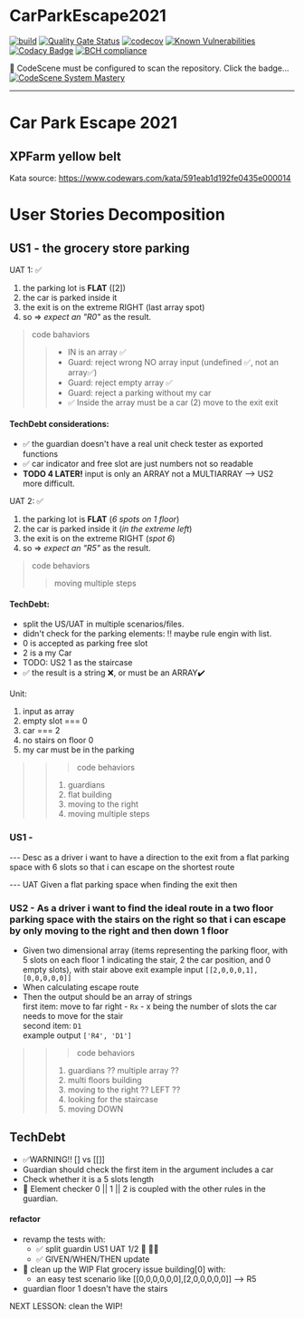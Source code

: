 # CarParkEscape2021
[![build](https://github.com/undeadgrishnackh/CarParkEscape2021/workflows/CI%20Build%20gate./badge.svg)](https://github.com/undeadgrishnackh/CarParkEscape2021/actions?query=workflow%3A%22CI+Build+gate.%22)
[![Quality Gate Status](https://sonarcloud.io/api/project_badges/measure?project=undeadgrishnackh_CarParkEscape2021&metric=alert_status)](https://sonarcloud.io/dashboard?id=undeadgrishnackh_CarParkEscape2021)
[![codecov](https://codecov.io/gh/undeadgrishnackh/CarParkEscape2021/branch/master/graph/badge.svg)](https://codecov.io/gh/undeadgrishnackh/CarParkEscape2021)
[![Known Vulnerabilities](https://snyk.io/test/github/undeadgrishnackh/CarParkEscape2021/badge.svg)](https://snyk.io/test/github/undeadgrishnackh/CarParkEscape2021/)
[![Codacy Badge](https://api.codacy.com/project/badge/Grade/c8e046ebad254148950f6fea8f671594)](https://app.codacy.com/gh/undeadgrishnackh/CarParkEscape2021/dashboard)
[![BCH compliance](https://bettercodehub.com/edge/badge/undeadgrishnackh/CarParkEscape2021?branch=master)](https://bettercodehub.com/)

🚧 CodeScene must be configured to scan the repository. Click the badge...
[![CodeScene System Mastery](https://codescene.io/projects/7748/status-badges/system-mastery)](https://codescene.io/projects/7748)

---

# Car Park Escape 2021
## XPFarm yellow belt

Kata source: https://www.codewars.com/kata/591eab1d192fe0435e000014

# User Stories Decomposition
## US1 - the grocery store parking
UAT 1: ✅
1. the parking lot is **FLAT** ([2])
2. the car is parked inside it
3. the exit is on the extreme RIGHT (last array spot)
4. so => *expect an "R0"* as the result.
> code bahaviors
>> - IN is an array ✅
>> - Guard: reject wrong NO array input (undefined ✅, not an array✅) 
>> - Guard: reject empty array ✅
>> - Guard: reject a parking without my car
>> - ✅ Inside the array must be a car (2) 
>> move to the exit exit

#### TechDebt considerations:
- ✅ the guardian doesn't have a real unit check tester as exported functions
- ✅ car indicator and free slot are just numbers not so readable
- **TODO 4 LATER!** input is only an ARRAY not a MULTIARRAY --> US2 more difficult.

UAT 2: ✅
1. the parking lot is **FLAT** (_6 spots on 1 floor_)
2. the car is parked inside it (_in the extreme left_)
3. the exit is on the extreme RIGHT (_spot 6_)
4. so => *expect an "R5"* as the result.

> code behaviors
>> moving multiple steps
#### TechDebt: 
- split the US/UAT in multiple scenarios/files.
- didn't check for the parking elements: !! maybe rule engin with list.
 - 0 is accepted as parking free slot
 - 2 is a my Car
 - TODO: US2 1 as the staircase
- ✅ the result is a string ❌, or must be an ARRAY✔️

Unit: 
1. input as array
2. empty slot === 0
3. car === 2
4. no stairs on floor 0
5. my car must be in the parking

>>> code behaviors
>> 1. guardians
>> 2. flat building
>> 3. moving to the right
>> 4. moving multiple steps

### US1 -
--- Desc
as a driver
i want to have a direction to the exit from a flat parking space with 6 slots
so that i can escape on the shortest route

--- UAT
Given a flat parking space
when finding the exit
then 


### US2 - As a driver i want to find the ideal route in a two floor parking space with the stairs on the right so that i can escape by only moving to the right and then down 1 floor

-   Given two dimensional array (items representing the parking floor, with 5 slots on each floor
    1 indicating the stair, 2 the car position, and 0 empty slots), with stair above exit
    example input `[[2,0,0,0,1],[0,0,0,0,0]]`
-   When calculating escape route
-   Then the output should be an array of strings\
    first item: move to far right - `Rx` - x being the number of slots the car needs to move for the stair\
    second item: `D1` \
    example output `['R4', 'D1']`

>>> code behaviors
>> 1. guardians ?? multiple array ??
>> 2. multi floors building
>> 3. moving to the right ?? LEFT ??
>> 4. looking for the staircase
>> 5. moving DOWN


## TechDebt
- ✅WARNING!! [] vs [[]]
- Guardian should check the first item in the argument includes a car
- Check whether it is a 5 slots length
- 🤔 Element checker 0 || 1 || 2 is coupled with the other rules in the guardian.

#### refactor
- revamp the tests with:
  - ✅ split guardin US1 UAT 1/2 👮 💂‍♀️
  - ✅ GIVEN/WHEN/THEN update
- 🚧 clean up the WIP Flat grocery issue building[0] with:
  - an easy test scenario like [[0,0,0,0,0,0],[2,0,0,0,0,0]] --> R5
- guardian floor 1 doesn't have the stairs


NEXT LESSON: clean the WIP!